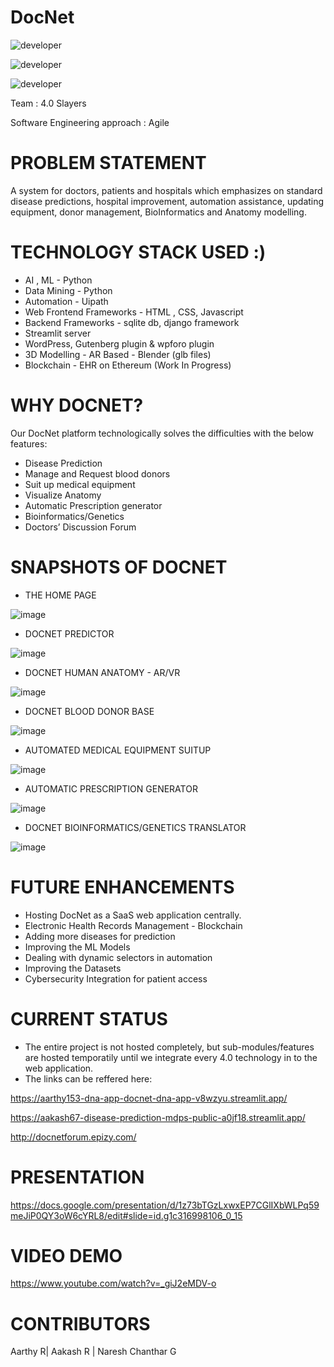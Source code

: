# DocNet

![developer](https://img.shields.io/badge/Developed%20By%20%3A-Aarthy%20Ramesh-red)

![developer](https://img.shields.io/badge/Developed%20By%20%3A-Aakash%20Raja-red)

![developer](https://img.shields.io/badge/Developed%20By%20%3A-Naresh%20Chanthar-red)


Team : 4.0 Slayers

Software Engineering approach : Agile

# PROBLEM STATEMENT
A system for doctors, patients and hospitals which emphasizes on standard disease predictions, hospital improvement, automation assistance, updating equipment, donor management, BioInformatics and Anatomy modelling.

# TECHNOLOGY STACK USED :)
* AI , ML - Python 
* Data Mining - Python
* Automation - Uipath
* Web Frontend Frameworks - HTML , CSS, Javascript
* Backend Frameworks - sqlite db, django framework
* Streamlit server 
* WordPress, Gutenberg plugin & wpforo plugin
* 3D Modelling - AR Based - Blender (glb files)
* Blockchain - EHR on Ethereum (Work In Progress)


# WHY DOCNET? 
Our DocNet platform technologically solves the difficulties with the below features:
* Disease Prediction
* Manage and Request blood donors
* Suit up medical equipment
* Visualize Anatomy
* Automatic Prescription generator
* Bioinformatics/Genetics
* Doctors’ Discussion Forum

# SNAPSHOTS OF DOCNET

* THE HOME PAGE 

![image](https://user-images.githubusercontent.com/69035013/204556050-5b17be3f-af10-4e04-a469-32090d31e0c9.png)

* DOCNET PREDICTOR

![image](https://user-images.githubusercontent.com/69035013/204556281-4245c044-2d7e-4630-822a-6185506f15ba.png)

* DOCNET HUMAN ANATOMY - AR/VR

![image](https://user-images.githubusercontent.com/69035013/204556504-54f0c026-5588-4bb1-8d98-6826257f2351.png)

* DOCNET BLOOD DONOR BASE

![image](https://user-images.githubusercontent.com/69035013/204556709-0ac7b0f0-66f0-4fbd-a23a-884d52a141e7.png)

* AUTOMATED MEDICAL EQUIPMENT SUITUP

![image](https://user-images.githubusercontent.com/69035013/204556929-e46f5a5f-5858-414e-87b3-c0c2eb777b6b.png)

* AUTOMATIC PRESCRIPTION GENERATOR 

![image](https://user-images.githubusercontent.com/69035013/204557177-8e9237aa-cb96-437f-81ff-3d2b7f36084b.png)

* DOCNET BIOINFORMATICS/GENETICS TRANSLATOR 

![image](https://user-images.githubusercontent.com/69035013/204557523-37630343-5202-4e36-94e4-95356c2d7823.png)


# FUTURE ENHANCEMENTS

* Hosting DocNet as a SaaS web application centrally.
* Electronic Health Records Management - Blockchain
* Adding more diseases for prediction
* Improving the ML Models
* Dealing with dynamic selectors in automation
* Improving the Datasets
* Cybersecurity Integration for patient access

# CURRENT STATUS

* The entire project is not hosted completely, but sub-modules/features are hosted temporatily until we integrate every 4.0 technology in to the web application. 
* The links can be reffered here: 

https://aarthy153-dna-app-docnet-dna-app-v8wzyu.streamlit.app/

https://aakash67-disease-prediction-mdps-public-a0jf18.streamlit.app/

http://docnetforum.epizy.com/

# PRESENTATION 

https://docs.google.com/presentation/d/1z73bTGzLxwxEP7CGlIXbWLPq59meJiP0QY3oW6cYRL8/edit#slide=id.g1c316998106_0_15

# VIDEO DEMO 

https://www.youtube.com/watch?v=_giJ2eMDV-o

# CONTRIBUTORS

Aarthy R| Aakash R | Naresh Chanthar G


